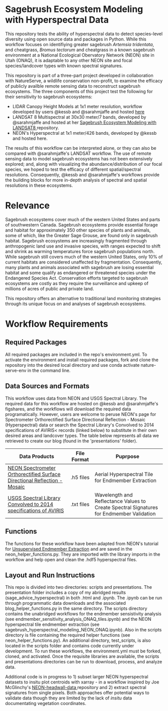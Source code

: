 # Sagebrush Ecosystem Modeling with Hyperspectral Data

This repository tests the ability of hyperspectral data to detect species-level diversity using open source data and packages in Python.  While this workflow focuses on identifiying greater sagebrush *Artemsia tridentata*, and cheatgrass, *Bromus tectorum* and cheatgrass in a known sagebrush environment at a National Ecological Obervatory Network (NEON) site in Utah (ONAQ), it is adaptable to any other NEON site and focal species/landcover types with known spectral signatures. 
  
This repository is part of a three-part project developed in collaboration with NatureServe, a wildlife conservation non-profit, to examine the efficacy of publicly availble remote sensing data to reconstruct sagebrush ecosystems. The three components of this project test the following for their sensitivity to sagebrush ecosystems:<br>

* LIDAR Canopy Height Models at 1x1 meter resolution, workflow developed by users @kessb and @sarahmjaffe and hosted <a href= "https://github.com/kessb/sagebrush-ecosystem-modelinghere" target="blank"> here</a> <br>
* LANDSAT 8 Multispectral at 30x30 meter/7 bands, developed by @sarahmjaffe and hosted at her <a href ="https://github.com/sarahmjaffe/sagebrush-ecosystem-modeling-with-landsat8"> Sagebrush Ecosystem Modeling with LANDSAT8 </a> repository.<br> 
* NEON's Hyperspectral at 1x1 meter/426 bands, developed by @kessb and hosted here. <br>

The results of this workflow can be interpreted alone,  or they can also be compared with @sarahmjaffe's LANDSAT workflow. The use of remote sensing data to model sagebrush ecosystems has not been extensively explored; and, along with visualizing the abundance/distribution of our focal species, we hoped to test the efficacy of different spatial/spectral resolutions. Consequently, @kessb and @sarahmjaffe's workflows provide the building blocks for more in-depth analysis of spectral and spatial resolutions in these ecosystems.

# Relevance
Sagebrush ecosystems cover much of the western United States and parts of southwestern Canada. Sagebrush ecosystems provide essential forage and habitat for approximately 350 other species of plants and animals, some of which, like the Greater Sage Grouse, are found only in sagebrush habitat. Sagebrush ecosystems are increasingly fragmented through anthropogenic land use and invasive species, with ranges expected to shift and shrink as warming temperatures force sagebrush populations north. While sagebrush still covers much of the western United States, only 10% of current habitats are considered unaffected by fragmentation. Consequently, many plants and animals associated with sagebrush are losing essential habitat and some qualify as endangered or threatened species under the Endangered Species Act. Conservation efforts targeted to sagebrush ecosystems are costly as they require the surveillance and upkeep of millions of acres of public and private land.

This repository offers an alternative to traditional land monitoring strategies through its unique focus on and analyses of sagebrush ecosystems. 

# Workflow Requirements
## Required Packages
All required packages are included in the repo's environment.yml. To activate the environment and install required packages, fork and clone the repository into the desired local directory and use conda activate nature-serve-env in the command line. 

## Data Sources and Formats
This workflow uses data from NEON and USGS Spectral Library. The required data for this workflow are hosted on @kessb and @sarahmjaffe's figshares, and the workflows will download the required data programatically. However, users are welcome to peruse NEON's page for Spectrometer Orthorectified Surface Directional Reflection - Mosaic (Hyperspectral) data or search the Spectral Library's Convolved to 2014 specifications of AVIRIS< records (linked below) to substitute in their own desired areas and landcover types. The table below represents all data we retrieved to create our blog (found in the 'presentations' folder).

| Data Products                                                               | File Format  |  Puprpose                                              |
|-----------------------------------------------------------------------------|--------------|--------------------------------------------------------|
| <a href= "https://data.neonscience.org/data-products/DP3.30006.001" target="blank">NEON Spectrometer Orthorectified Surface Directional Reflection - Mosaic </a> | .h5 files  | Aerial Hyperspectral Tile for Endmember Extraction          |
| <a href="https://crustal.usgs.gov/speclab/AV14.php" target="blank" > USGS Spectral Library Convolved to 2014 specifications of AVIRIS </a> | .txt files | Wavelength and Reflectance Values to Create Spectral Signatures for Endmember Validation |

## Functions
The functions for these workflow have been adapted from NEON's tutorial for <a href= "https://www.neonscience.org/classification-endmember-python" target="blank"> Unsupervised Endmember Extraction</a> and are saved in the neon_helper_functions.py. They are imported with the library imports in the workflow and help open and clean the .hdf5 hyperspectral files.

## Layout and Run Instructions
This repo is divided into two directories: scripts and presentations. The presentation folder includes a copy of my abridged results (sage_advice_hyperspectral) in both .html and .ipynb. The .ipynb can be run through programmatic data downloads and the associated blog_helper_functions.py in the same directory. The scripts directory contains the unabridged workflows for the endmember sensistivity analysis (see endmember_sensitivity_analysis_ONAQ_tiles.ipynb) and the NEON hyperspectral tile endmember extraction (see sagebrush_hyperspectral_modeling_NEON_ONAQ.ipynb). Also in the scripts directory is file containing the required helper functions (see neon_helper_functions.py). An additional directory, test_scripts, is also located in the scripts folder and contains code currently under development. To run these workflows, the environment.yml must be forked, cloned, and activated. Once the requisite libraries are available, the scripts and presentations directories can be run to download, process, and analyze data. 

Additional code is in progress to 1) subset larger NEON hyperspectral datasets to insitu plot centroids with xarray - in a workflow inspired by Joe McGlinchy's <a href="https://github.com/earthlab/neon-headwall-data" > NEON-headwall-data </a> repository and 2) extract spectral signatures from single pixels. Both approaches offer potential ways to validate data though they are limited by the lack of *insitu* data documentating vegetation coordinates.
